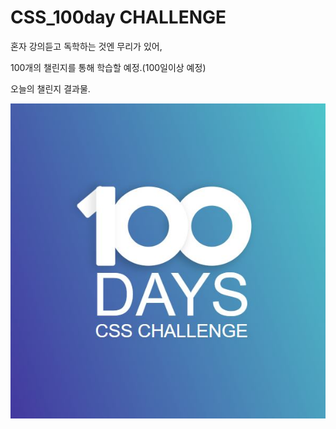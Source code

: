 # CSS_100day CHALLENGE

혼자 강의듣고 독학하는 것엔 무리가 있어,

100개의 챌린지를 통해 학습할 예정.(100일이상 예정)

오늘의 챌린지 결과물.


![Alt text](./img.jpg)

